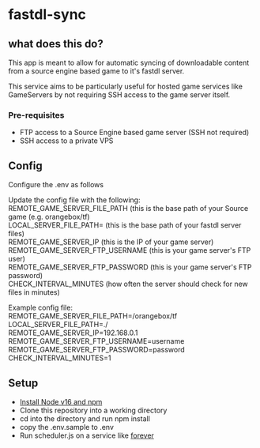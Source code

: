 # fastdl-sync

## what does this do?

This app is meant to allow for automatic syncing of downloadable content from a source engine based game to it's fastdl server.  
  
This service aims to be particularly useful for hosted game services like GameServers by not requiring SSH access to the game server itself.


### Pre-requisites
- FTP access to a Source Engine based game server (SSH not required)
- SSH access to a private VPS 
	
## Config

Configure the .env as follows

Update the config file with the following: 
REMOTE_GAME_SERVER_FILE_PATH (this is the base path of your Source game (e.g. orangebox/tf)  
LOCAL_SERVER_FILE_PATH= (this is the base path of your fastdl server files)  
REMOTE_GAME_SERVER_IP (this is the IP of your game server)  
REMOTE_GAME_SERVER_FTP_USERNAME (this is your game server's FTP user)  
REMOTE_GAME_SERVER_FTP_PASSWORD (this is your game server's FTP password)  
CHECK_INTERVAL_MINUTES (how often the server should check for new files in minutes)  

Example config file:  
REMOTE_GAME_SERVER_FILE_PATH=/orangebox/tf  
LOCAL_SERVER_FILE_PATH=./  
REMOTE_GAME_SERVER_IP=192.168.0.1  
REMOTE_GAME_SERVER_FTP_USERNAME=username  
REMOTE_GAME_SERVER_FTP_PASSWORD=password  
CHECK_INTERVAL_MINUTES=1  
	
	
## Setup
- [Install Node v16 and npm](https://docs.npmjs.com/downloading-and-installing-node-js-and-npm)
- Clone this repository into a working directory
- cd into the directory and run npm install
- copy the .env.sample to .env
- Run scheduler.js on a service like [forever](https://github.com/foreversd/forever)




